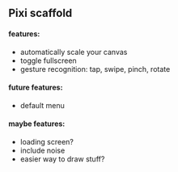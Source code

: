 ## Pixi scaffold

#### features:

- automatically scale your canvas
- toggle fullscreen
- gesture recognition: tap, swipe, pinch, rotate


#### future features:

- default menu


#### maybe features:

- loading screen?
- include noise
- easier way to draw stuff?